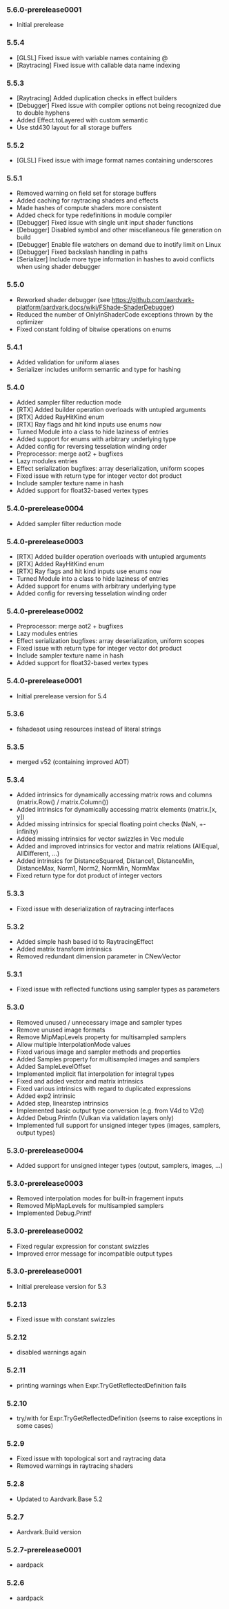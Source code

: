 ### 5.6.0-prerelease0001
- Initial prerelease

### 5.5.4
* [GLSL] Fixed issue with variable names containing @
* [Raytracing] Fixed issue with callable data name indexing

### 5.5.3
* [Raytracing] Added duplication checks in effect builders
* [Debugger] Fixed issue with compiler options not being recognized due to double hyphens
* Added Effect.toLayered with custom semantic
* Use std430 layout for all storage buffers

### 5.5.2
* [GLSL] Fixed issue with image format names containing underscores

### 5.5.1
* Removed warning on field set for storage buffers
* Added caching for raytracing shaders and effects
* Made hashes of compute shaders more consistent
* Added check for type redefinitions in module compiler
* [Debugger] Fixed issue with single unit input shader functions
* [Debugger] Disabled symbol and other miscellaneous file generation on build
* [Debugger] Enable file watchers on demand due to inotify limit on Linux
* [Debugger] Fixed backslash handling in paths
* [Serializer] Include more type information in hashes to avoid conflicts when using shader debugger

### 5.5.0
* Reworked shader debugger (see https://github.com/aardvark-platform/aardvark.docs/wiki/FShade-ShaderDebugger)
* Reduced the number of OnlyInShaderCode exceptions thrown by the optimizer
* Fixed constant folding of bitwise operations on enums

### 5.4.1
* Added validation for uniform aliases
* Serializer includes uniform semantic and type for hashing

### 5.4.0
* Added sampler filter reduction mode
* [RTX] Added builder operation overloads with untupled arguments
* [RTX] Added RayHitKind enum
* [RTX] Ray flags and hit kind inputs use enums now
* Turned Module into a class to hide laziness of entries
* Added support for enums with arbitrary underlying type
* Added config for reversing tesselation winding order
* Preprocessor: merge aot2 + bugfixes
* Lazy modules entries
* Effect serialization bugfixes: array deserialization, uniform scopes
* Fixed issue with return type for integer vector dot product
* Include sampler texture name in hash
* Added support for float32-based vertex types

### 5.4.0-prerelease0004
* Added sampler filter reduction mode

### 5.4.0-prerelease0003
* [RTX] Added builder operation overloads with untupled arguments
* [RTX] Added RayHitKind enum
* [RTX] Ray flags and hit kind inputs use enums now
* Turned Module into a class to hide laziness of entries
* Added support for enums with arbitrary underlying type
* Added config for reversing tesselation winding order

### 5.4.0-prerelease0002
* Preprocessor: merge aot2 + bugfixes
* Lazy modules entries
* Effect serialization bugfixes: array deserialization, uniform scopes
* Fixed issue with return type for integer vector dot product
* Include sampler texture name in hash
* Added support for float32-based vertex types

### 5.4.0-prerelease0001
* Initial prerelease version for 5.4

### 5.3.6
* fshadeaot using resources instead of literal strings

### 5.3.5
* merged v52 (containing improved AOT)

### 5.3.4
* Added intrinsics for dynamically accessing matrix rows and columns (matrix.Row() / matrix.Column())
* Added intrinsics for dynamically accessing matrix elements (matrix.[x, y])
* Added missing intrinsics for special floating point checks (NaN, +-infinity)
* Added missing intrinsics for vector swizzles in Vec module
* Added and improved intrinsics for vector and matrix relations (AllEqual, AllDifferent, ...)
* Added intrinsics for DistanceSquared, Distance1, DistanceMin, DistanceMax, Norm1, Norm2, NormMin, NormMax
* Fixed return type for dot product of integer vectors

### 5.3.3
* Fixed issue with deserialization of raytracing interfaces

### 5.3.2
* Added simple hash based id to RaytracingEffect
* Added matrix transform intrinsics
* Removed redundant dimension parameter in CNewVector

### 5.3.1
* Fixed issue with reflected functions using sampler types as parameters

### 5.3.0
* Removed unused / unnecessary image and sampler types
* Remove unused image formats
* Remove MipMapLevels property for multisampled samplers
* Allow multiple InterpolationMode values
* Fixed various image and sampler methods and properties
* Added Samples property for multisampled images and samplers
* Added SampleLevelOffset
* Implemented implicit flat interpolation for integral types
* Fixed and added vector and matrix intrinsics
* Fixed various intrinsics with regard to duplicated expressions
* Added exp2 intrinsic
* Added step, linearstep intrinsics
* Implemented basic output type conversion (e.g. from V4d to V2d)
* Added Debug.Printfn (Vulkan via validation layers only)
* Implemented full support for unsigned integer types (images, samplers, output types)

### 5.3.0-prerelease0004
* Added support for unsigned integer types (output, samplers, images, ...) 

### 5.3.0-prerelease0003
* Removed interpolation modes for built-in fragement inputs
* Removed MipMapLevels for multisampled samplers
* Implemented Debug.Printf

### 5.3.0-prerelease0002
* Fixed regular expression for constant swizzles
* Improved error message for incompatible output types

### 5.3.0-prerelease0001
* Initial prerelease version for 5.3

### 5.2.13
* Fixed issue with constant swizzles

### 5.2.12
* disabled warnings again

### 5.2.11
* printing warnings when Expr.TryGetReflectedDefinition fails

### 5.2.10
* try/with for Expr.TryGetReflectedDefinition (seems to raise exceptions in some cases)

### 5.2.9
* Fixed issue with topological sort and raytracing data
* Removed warnings in raytracing shaders

### 5.2.8
* Updated to Aardvark.Base 5.2

### 5.2.7
* Aardvark.Build version 

### 5.2.7-prerelease0001
* aardpack 

### 5.2.6
* aardpack 
